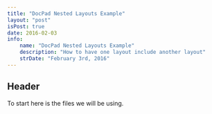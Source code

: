 ```yaml
---
title: "DocPad Nested Layouts Example"
layout: "post"
isPost: true
date: 2016-02-03
info:
    name: "DocPad Nested Layouts Example"
    description: "How to have one layout include another layout"
    strDate: "February 3rd, 2016"
---
```


## Header
To start here is the files we will be using.

